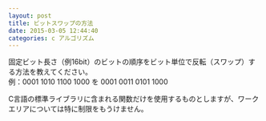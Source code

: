 ```yaml
---
layout: post
title: ビットスワップの方法
date: 2015-03-05 12:44:40
categories: c アルゴリズム
---
```

<!-- {% raw %} -->
<p>固定ビット長さ（例16bit）のビットの順序をビット単位で反転（スワップ）する方法を教えてください。<br>
例：0001 1010 1100 1000 を 0001 0011 0101 1000</p>

<p>C言語の標準ライブラリに含まれる関数だけを使用するものとしますが、ワークエリアについては特に制限をもうけません。</p>
<!-- {% endraw %} -->
